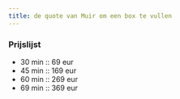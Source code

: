 ```yaml
---
title: de quote van Muir om een box te vullen
---
```


### Prijslijst

- 30 min :: 69 eur
- 45 min :: 169 eur
- 60 min :: 269 eur
- 69 min :: 369 eur